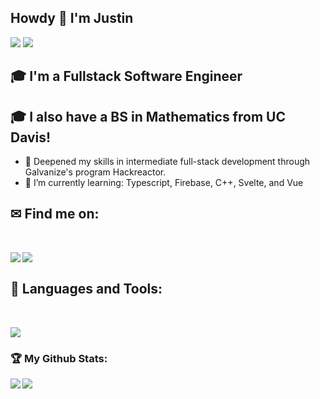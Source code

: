 ## Howdy 👋 I'm Justin
<div>
<img src="https://visitor-badge.laobi.icu/badge?page_id=justcord10.justcord10"/> <span><img src="https://img.shields.io/github/followers/justcord10?label=Followers&logo=Github"/></span>
</div>

## 🎓 I'm a Fullstack Software Engineer
## 🎓 I also have a BS in Mathematics from UC Davis!

- 🌿 Deepened my skills in intermediate full-stack development through Galvanize's program Hackreactor.
- 🌱 I’m currently learning: Typescript, Firebase, C++, Svelte, and Vue 
<!-- - 🤝 Eager to collaborate on diverse projects with fellow enthusiasts.
- 🗨️ Feel free to inquire about any topic. -->

## ✉ Find me on:
<br />
<p align="left">
 <a href="https://www.linkedin.com/in/justinlcordova" target="_blank" rel="noopener noreferrer">
  <img src='https://img.shields.io/badge/LinkedIn-0077B5?style=for-the-badge&logo=linkedin&logoColor=white' align='left' />
 </a>
 <a href="mailto:justcord10@gmail.com">
  <img src='https://img.shields.io/badge/Gmail-D14836?style=for-the-badge&logo=gmail&logoColor=white' align='left' />
 </a>
</p>
<br />

## 🧰 Languages and Tools:
<br />
<p align="left">
  <a href="https://skillicons.dev">
    <img src="https://skillicons.dev/icons?i=js,html,css,jquery,react,bootstrap,express,babel,jest,vscode,bash,git,github,ai,linux,aws,mongodb,mysql,nextjs,nodejs,postgres,postman,regex,replit,supabase,sequelize,webpack,redux,docker,figma,latex,matlab,nginx,sketchup,tailwind,vim,vite,unity" />
  </a>
</p> 

<h3>🏆 My Github Stats:</h3>

<div>
<a href="https://github-readme-stats.vercel.app/api?username=justcord10&theme=tokyonight">
  <img  align="left" src="https://github-readme-stats.vercel.app/api?username=justcord10&count_private=true&show_icons=true&theme=tokyonight" />
</a>
<a href="https://github-readme-stats.vercel.app/api/top-langs/?username=justcord10&hide=php&theme=tokyonight">
  <img align="left" src="https://github-readme-stats.vercel.app/api/top-langs/?username=justcord10&hide=php&theme=tokyonight" />
</a>
</div>
<!--
**justcord10/justcord10** is a ✨ _special_ ✨ repository because its `README.md` (this file) appears on your GitHub profile.

Here are some ideas to get you started:

- 🔭 I’m currently working on ...
- 🌱 I’m currently learning ...
- 👯 I’m looking to collaborate on ...
- 🤔 I’m looking for help with ...
- 💬 Ask me about ...
- 📫 How to reach me: ...
- 😄 Pronouns: ...
- ⚡ Fun fact: ...
-->
